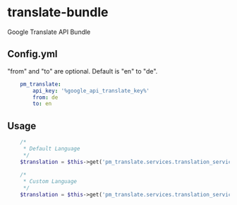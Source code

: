 # translate-bundle
Google Translate API Bundle

## Config.yml

"from" and "to" are optional. Default is "en" to "de".

```yml
    pm_translate:
        api_key: '%google_api_translate_key%'
        from: de
        to: en
```

## Usage

```php
    /*
     * Default Language
     */
    $translation = $this->get('pm_translate.services.translation_service')->translate($keywordName);
    
    /*
     * Custom Language
     */
    $translation = $this->get('pm_translate.services.translation_service')->translate($keywordName, 'en', 'fr');
```
